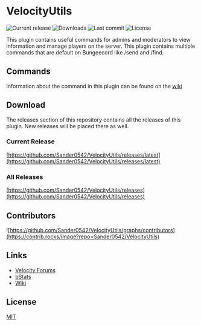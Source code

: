 # VelocityUtils
![Current release](https://img.shields.io/github/v/release/Sander0542/VelocityUtils?style=for-the-badge)
![Downloads](https://img.shields.io/github/downloads/Sander0542/VelocityUtils/total?style=for-the-badge)
![Last commit](https://img.shields.io/github/last-commit/Sander0542/VelocityUtils?style=for-the-badge)
![License](https://img.shields.io/github/license/Sander0542/VelocityUtils?style=for-the-badge)

This plugin contains useful commands for admins and moderators to view information and manage players on the server. This plugin contains multiple commands that are default on Bungeecord like /send and /find.

## Commands
Information about the command in this plugin can be found on the [wiki](https://github.com/Sander0542/VelocityUtils/wiki/Commands)

## Download
The releases section of this repository contains all the releases of this plugin. New releases will be placed there as well.

### Current Release
[https://github.com/Sander0542/VelocityUtils/releases/latest](https://github.com/Sander0542/VelocityUtils/releases/latest)

### All Releases
[https://github.com/Sander0542/VelocityUtils/releases](https://github.com/Sander0542/VelocityUtils/releases)

## Contributors
![https://github.com/Sander0542/VelocityUtils/graphs/contributors](https://contrib.rocks/image?repo=Sander0542/VelocityUtils)

## Links
- [Velocity Forums](https://forums.velocitypowered.com/t/velocity-utils-useful-commands-like-send-and-find/825?u=sander0542)
- [bStats](https://bstats.org/plugin/velocity/VelocityUtils/11571)
- [Wiki](https://github.com/Sander0542/VelocityUtils/wiki)

## License

[MIT](https://github.com/Sander0542/VelocityUtils/blob/main/LICENSE)
